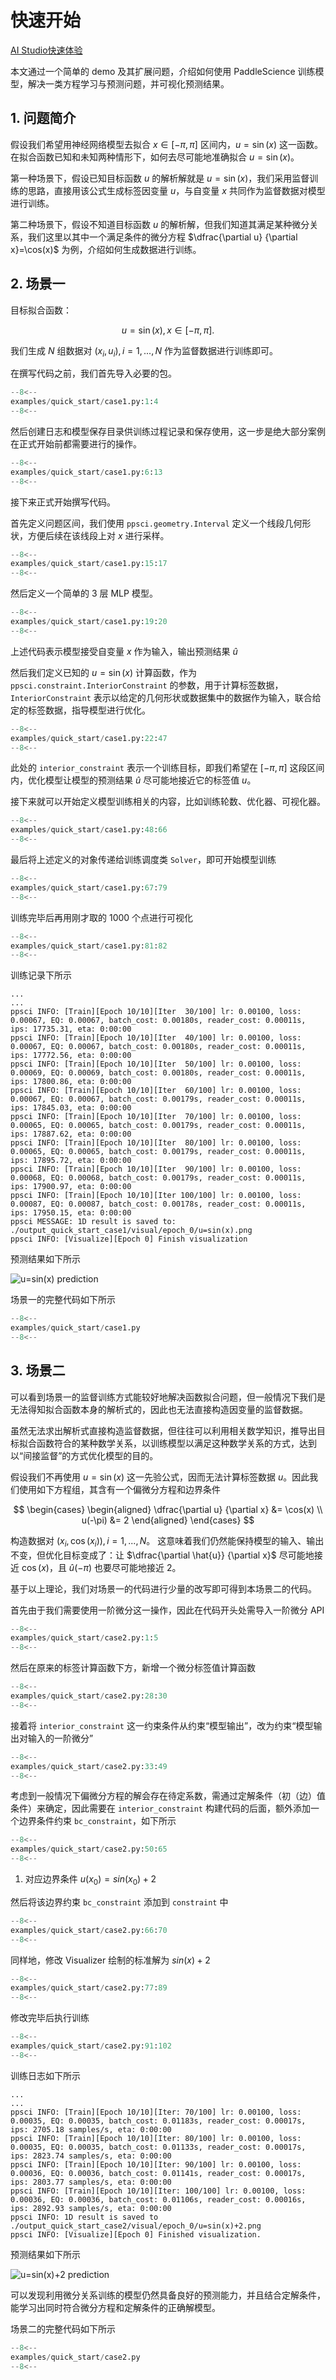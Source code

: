 # 快速开始

<a href="https://aistudio.baidu.com/projectdetail/6665190?contributionType=1&sUid=438690&shared=1&ts=1692616326196" class="md-button md-button--primary" style>AI Studio快速体验</a>

本文通过一个简单的 demo 及其扩展问题，介绍如何使用 PaddleScience 训练模型，解决一类方程学习与预测问题，并可视化预测结果。

## 1. 问题简介

假设我们希望用神经网络模型去拟合 $x \in [-\pi, \pi]$ 区间内，$u=\sin(x)$ 这一函数。在拟合函数已知和未知两种情形下，如何去尽可能地准确拟合 $u=\sin(x)$。

第一种场景下，假设已知目标函数 $u$ 的解析解就是 $u=\sin(x)$，我们采用监督训练的思路，直接用该公式生成标签因变量 $u$，与自变量 $x$ 共同作为监督数据对模型进行训练。

第二种场景下，假设不知道目标函数 $u$ 的解析解，但我们知道其满足某种微分关系，我们这里以其中一个满足条件的微分方程 $\dfrac{\partial u} {\partial x}=\cos(x)$ 为例，介绍如何生成数据进行训练。

## 2. 场景一

目标拟合函数：

$$
u=\sin(x), x \in [-\pi, \pi].
$$

我们生成 $N$ 组数据对 $(x_i, u_i), i=1,...,N$ 作为监督数据进行训练即可。

在撰写代码之前，我们首先导入必要的包。

``` py linenums="1"
--8<--
examples/quick_start/case1.py:1:4
--8<--
```

然后创建日志和模型保存目录供训练过程记录和保存使用，这一步是绝大部分案例在正式开始前都需要进行的操作。

``` py linenums="6"
--8<--
examples/quick_start/case1.py:6:13
--8<--
```

接下来正式开始撰写代码。

首先定义问题区间，我们使用 `ppsci.geometry.Interval` 定义一个线段几何形状，方便后续在该线段上对 $x$ 进行采样。

``` py linenums="15"
--8<--
examples/quick_start/case1.py:15:17
--8<--
```

然后定义一个简单的 3 层 MLP 模型。

``` py linenums="19"
--8<--
examples/quick_start/case1.py:19:20
--8<--
```

上述代码表示模型接受自变量 $x$ 作为输入，输出预测结果 $\hat{u}$

然后我们定义已知的 $u=\sin(x)$ 计算函数，作为 `ppsci.constraint.InteriorConstraint` 的参数，用于计算标签数据，`InteriorConstraint` 表示以给定的几何形状或数据集中的数据作为输入，联合给定的标签数据，指导模型进行优化。

``` py linenums="22"
--8<--
examples/quick_start/case1.py:22:47
--8<--
```

此处的 `interior_constraint` 表示一个训练目标，即我们希望在 $[-\pi, \pi]$ 这段区间内，优化模型让模型的预测结果 $\hat{u}$ 尽可能地接近它的标签值 $u$。

接下来就可以开始定义模型训练相关的内容，比如训练轮数、优化器、可视化器。

``` py linenums="48"
--8<--
examples/quick_start/case1.py:48:66
--8<--
```

最后将上述定义的对象传递给训练调度类 `Solver`，即可开始模型训练

``` py linenums="67"
--8<--
examples/quick_start/case1.py:67:79
--8<--
```

训练完毕后再用刚才取的 1000 个点进行可视化

``` py linenums="81"
--8<--
examples/quick_start/case1.py:81:82
--8<--
```

训练记录下所示

``` log
...
...
ppsci INFO: [Train][Epoch 10/10][Iter  30/100] lr: 0.00100, loss: 0.00067, EQ: 0.00067, batch_cost: 0.00180s, reader_cost: 0.00011s, ips: 17735.31, eta: 0:00:00
ppsci INFO: [Train][Epoch 10/10][Iter  40/100] lr: 0.00100, loss: 0.00067, EQ: 0.00067, batch_cost: 0.00180s, reader_cost: 0.00011s, ips: 17772.56, eta: 0:00:00
ppsci INFO: [Train][Epoch 10/10][Iter  50/100] lr: 0.00100, loss: 0.00069, EQ: 0.00069, batch_cost: 0.00180s, reader_cost: 0.00011s, ips: 17800.86, eta: 0:00:00
ppsci INFO: [Train][Epoch 10/10][Iter  60/100] lr: 0.00100, loss: 0.00067, EQ: 0.00067, batch_cost: 0.00179s, reader_cost: 0.00011s, ips: 17845.03, eta: 0:00:00
ppsci INFO: [Train][Epoch 10/10][Iter  70/100] lr: 0.00100, loss: 0.00065, EQ: 0.00065, batch_cost: 0.00179s, reader_cost: 0.00011s, ips: 17887.62, eta: 0:00:00
ppsci INFO: [Train][Epoch 10/10][Iter  80/100] lr: 0.00100, loss: 0.00065, EQ: 0.00065, batch_cost: 0.00179s, reader_cost: 0.00011s, ips: 17895.72, eta: 0:00:00
ppsci INFO: [Train][Epoch 10/10][Iter  90/100] lr: 0.00100, loss: 0.00068, EQ: 0.00068, batch_cost: 0.00179s, reader_cost: 0.00011s, ips: 17900.97, eta: 0:00:00
ppsci INFO: [Train][Epoch 10/10][Iter 100/100] lr: 0.00100, loss: 0.00087, EQ: 0.00087, batch_cost: 0.00178s, reader_cost: 0.00011s, ips: 17950.15, eta: 0:00:00
ppsci MESSAGE: 1D result is saved to: ./output_quick_start_case1/visual/epoch_0/u=sin(x).png
ppsci INFO: [Visualize][Epoch 0] Finish visualization
```

预测结果如下所示

![u=sin(x) prediction](../images/quickstart/u_pred_case1.png)

场景一的完整代码如下所示

``` py linenums="1" title="examples/quick_start/case1.py"
--8<--
examples/quick_start/case1.py
--8<--
```

## 3. 场景二

可以看到场景一的监督训练方式能较好地解决函数拟合问题，但一般情况下我们是无法得知拟合函数本身的解析式的，因此也无法直接构造因变量的监督数据。

虽然无法求出解析式直接构造监督数据，但往往可以利用相关数学知识，推导出目标拟合函数符合的某种数学关系，以训练模型以满足这种数学关系的方式，达到以“间接监督”的方式优化模型的目的。

假设我们不再使用 $u=\sin(x)$ 这一先验公式，因而无法计算标签数据 $u$。因此我们使用如下方程组，其含有一个偏微分方程和边界条件

$$
\begin{cases}
\begin{aligned}
    \dfrac{\partial u} {\partial x} &= \cos(x) \\
    u(-\pi) &= 2
\end{aligned}
\end{cases}
$$

构造数据对 $(x_i, \cos(x_i)), i=1,...,N$。
这意味着我们仍然能保持模型的输入、输出不变，但优化目标变成了：让 $\dfrac{\partial \hat{u}} {\partial x}$ 尽可能地接近 $\cos(x)$，且 $\hat{u}(-\pi)$ 也要尽可能地接近 $2$。

基于以上理论，我们对场景一的代码进行少量的改写即可得到本场景二的代码。

首先由于我们需要使用一阶微分这一操作，因此在代码开头处需导入一阶微分 API

``` py linenums="1" hl_lines="2"
--8<--
examples/quick_start/case2.py:1:5
--8<--
```

然后在原来的标签计算函数下方，新增一个微分标签值计算函数

``` py linenums="28" hl_lines="4"
--8<--
examples/quick_start/case2.py:28:30
--8<--
```

接着将 `interior_constraint` 这一约束条件从约束“模型输出”，改为约束“模型输出对输入的一阶微分”

``` py linenums="33" hl_lines="4"
--8<--
examples/quick_start/case2.py:33:49
--8<--
```

考虑到一般情况下偏微分方程的解会存在待定系数，需通过定解条件（初（边）值条件）来确定，因此需要在 `interior_constraint` 构建代码的后面，额外添加一个边界条件约束 `bc_constraint`，如下所示

``` py linenums="50"
--8<--
examples/quick_start/case2.py:50:65
--8<--
```

1. 对应边界条件 $u(x_0)=sin(x_0)+2$

然后将该边界约束 `bc_constraint` 添加到 `constraint` 中

``` py linenums="66" hl_lines="4"
--8<--
examples/quick_start/case2.py:66:70
--8<--
```

同样地，修改 Visualizer 绘制的标准解为 $sin(x)+2$

``` py linenums="77" hl_lines="5"
--8<--
examples/quick_start/case2.py:77:89
--8<--
```

修改完毕后执行训练

``` py linenums="91"
--8<--
examples/quick_start/case2.py:91:102
--8<--
```

训练日志如下所示

``` log
...
...
ppsci INFO: [Train][Epoch 10/10][Iter: 70/100] lr: 0.00100, loss: 0.00035, EQ: 0.00035, batch_cost: 0.01183s, reader_cost: 0.00017s, ips: 2705.18 samples/s, eta: 0:00:00
ppsci INFO: [Train][Epoch 10/10][Iter: 80/100] lr: 0.00100, loss: 0.00035, EQ: 0.00035, batch_cost: 0.01133s, reader_cost: 0.00017s, ips: 2823.74 samples/s, eta: 0:00:00
ppsci INFO: [Train][Epoch 10/10][Iter: 90/100] lr: 0.00100, loss: 0.00036, EQ: 0.00036, batch_cost: 0.01141s, reader_cost: 0.00017s, ips: 2803.77 samples/s, eta: 0:00:00
ppsci INFO: [Train][Epoch 10/10][Iter: 100/100] lr: 0.00100, loss: 0.00036, EQ: 0.00036, batch_cost: 0.01106s, reader_cost: 0.00016s, ips: 2892.93 samples/s, eta: 0:00:00
ppsci INFO: 1D result is saved to ./output_quick_start_case2/visual/epoch_0/u=sin(x)+2.png
ppsci INFO: [Visualize][Epoch 0] Finished visualization.
```

预测结果如下所示

![u=sin(x)+2 prediction](../images/quickstart/u_pred_case2.png)

可以发现利用微分关系训练的模型仍然具备良好的预测能力，并且结合定解条件，能学习出同时符合微分方程和定解条件的正确解模型。

场景二的完整代码如下所示

``` py linenums="1"
--8<--
examples/quick_start/case2.py
--8<--
```
